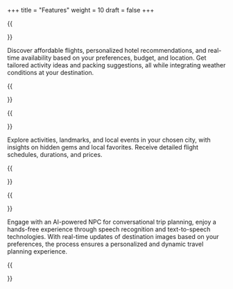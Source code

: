 +++
title = "Features"
weight = 10
draft = false
+++

{{<section title="Personalized Travel Planning">}}

Discover affordable flights, personalized hotel recommendations, and real-time availability based on your preferences, budget, and location. Get tailored activity ideas and packing suggestions, all while integrating weather conditions at your destination.

{{</section>}}

{{<section title="Interactive Travel Insights">}}

Explore activities, landmarks, and local events in your chosen city, with insights on hidden gems and local favorites. Receive detailed flight schedules, durations, and prices.

{{</section>}}

{{<section title="AI-Driven Dynamic Assistance">}}

Engage with an AI-powered NPC for conversational trip planning, enjoy a hands-free experience through speech recognition and text-to-speech technologies. With real-time updates of destination images based on your preferences, the process ensures a personalized and dynamic travel planning experience.

{{</section>}}
